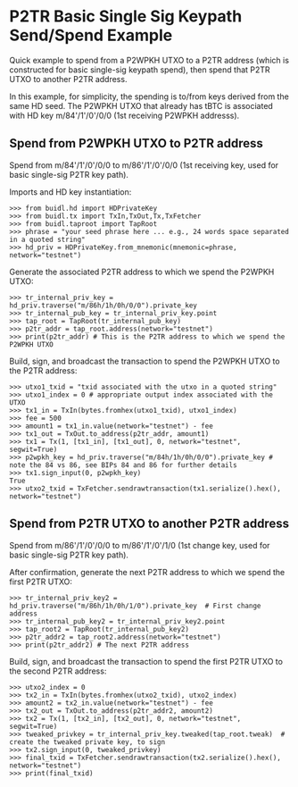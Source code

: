 # P2TR Basic Single Sig Keypath Send/Spend Example
Quick example to spend from a P2WPKH UTXO to a P2TR address (which is constructed for basic single-sig keypath spend),
then spend that P2TR UTXO to another P2TR address.

In this example, for simplicity, the spending is to/from keys derived from the same HD seed.
The P2WPKH UTXO that already has tBTC is associated with HD key m/84'/1'/0'/0/0 (1st receiving P2WPKH addresss).

## Spend from P2WPKH UTXO to P2TR address

Spend from m/84'/1'/0'/0/0 to m/86'/1'/0'/0/0 (1st receiving key, used for basic single-sig P2TR key path).

Imports and HD key instantiation:
```
>>> from buidl.hd import HDPrivateKey
>>> from buidl.tx import TxIn,TxOut,Tx,TxFetcher
>>> from buidl.taproot import TapRoot
>>> phrase = "your seed phrase here ... e.g., 24 words space separated in a quoted string"
>>> hd_priv = HDPrivateKey.from_mnemonic(mnemonic=phrase, network="testnet")
```
Generate the associated P2TR address to which we spend the P2WPKH UTXO:
```
>>> tr_internal_priv_key = hd_priv.traverse("m/86h/1h/0h/0/0").private_key
>>> tr_internal_pub_key = tr_internal_priv_key.point
>>> tap_root = TapRoot(tr_internal_pub_key)
>>> p2tr_addr = tap_root.address(network="testnet")
>>> print(p2tr_addr) # This is the P2TR address to which we spend the P2WPKH UTXO
```
Build, sign, and broadcast the transaction to spend the P2WPKH UTXO to the P2TR address:
```
>>> utxo1_txid = "txid associated with the utxo in a quoted string"
>>> utxo1_index = 0 # appropriate output index associated with the UTXO
>>> tx1_in = TxIn(bytes.fromhex(utxo1_txid), utxo1_index)
>>> fee = 500
>>> amount1 = tx1_in.value(network="testnet") - fee
>>> tx1_out = TxOut.to_address(p2tr_addr, amount1)
>>> tx1 = Tx(1, [tx1_in], [tx1_out], 0, network="testnet", segwit=True)
>>> p2wpkh_key = hd_priv.traverse("m/84h/1h/0h/0/0").private_key # note the 84 vs 86, see BIPs 84 and 86 for further details
>>> tx1.sign_input(0, p2wpkh_key)
True
>>> utxo2_txid = TxFetcher.sendrawtransaction(tx1.serialize().hex(), network="testnet")
```
## Spend from P2TR UTXO to another P2TR address

Spend from m/86'/1'/0'/0/0 to m/86'/1'/0'/1/0 (1st change key, used for basic single-sig P2TR key path).

After confirmation, generate the next P2TR address to which we spend the first P2TR UTXO:
```
>>> tr_internal_priv_key2 = hd_priv.traverse("m/86h/1h/0h/1/0").private_key  # First change address
>>> tr_internal_pub_key2 = tr_internal_priv_key2.point
>>> tap_root2 = TapRoot(tr_internal_pub_key2)
>>> p2tr_addr2 = tap_root2.address(network="testnet")
>>> print(p2tr_addr2) # The next P2TR address
```
Build, sign, and broadcast the transaction to spend the first P2TR UTXO to the second P2TR address:
```
>>> utxo2_index = 0
>>> tx2_in = TxIn(bytes.fromhex(utxo2_txid), utxo2_index)
>>> amount2 = tx2_in.value(network="testnet") - fee
>>> tx2_out = TxOut.to_address(p2tr_addr2, amount2)
>>> tx2 = Tx(1, [tx2_in], [tx2_out], 0, network="testnet", segwit=True)
>>> tweaked_privkey = tr_internal_priv_key.tweaked(tap_root.tweak)  # create the tweaked private key, to sign
>>> tx2.sign_input(0, tweaked_privkey)
>>> final_txid = TxFetcher.sendrawtransaction(tx2.serialize().hex(), network="testnet")
>>> print(final_txid)
```
